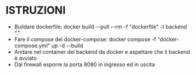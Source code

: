 # ISTRUZIONI

 - Buildare dockerfile: docker build --pull --rm -f "dockerfile" -t backend "."
 - Fare il compose del docker-compose: docker compose -f "docker-compose.yml" up -d --build 
 - Andare nel container del backend da docker e aspettare che il backend è avviato
 - Dal firewall esporre la porta 8080 in ingresso ed in uscita